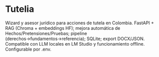 # Tutelia
Wizard y asesor jurídico para acciones de tutela en Colombia. FastAPI + RAG (Chroma + embeddings HF); mejora automática de Hechos/Pretensiones/Pruebas; pipeline (derechos→fundamentos→referencia); SQLite; export DOCX/JSON. Compatible con LLM locales en LM Studio y  funcionamiento offline. Configurable por .env.
